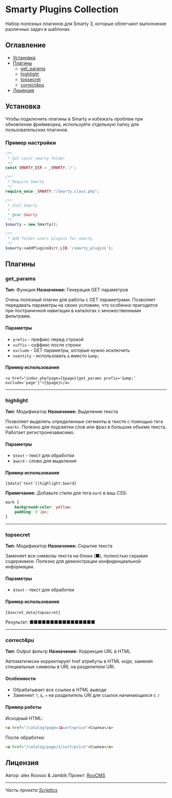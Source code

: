 # Smarty Plugins Collection

Набор полезных плагинов для Smarty 3, которые облегчают выполнение различных задач в шаблонах.

## Оглавление

- [Установка](#установка)
- [Плагины](#плагины)
  - [get_params](#get_params)
  - [highlight](#highlight)
  - [topsecret](#topsecret)
  - [correct4pu](#correct4pu)
- [Лицензия](#лицензия)

## Установка

Чтобы подключить плагины в Smarty и избежать проблем при обновлении фреймворка, используйте отдельную папку для пользовательских плагинов.

### Пример настройки

```php
/**
 * Set const smarty folder
 */
const SMARTY_DIR = _SMARTY.'/';

/**
 * Require Smarty
 */
require_once _SMARTY."/Smarty.class.php";

/**
 * Init Smarty
 *
 * @var Smarty
 */
$smarty = new Smarty();

/**
 * Add folder users plugins for smarty
 */
$smarty->addPluginsDir(_LIB.'/smarty_plugins');
```

## Плагины

### get_params

**Тип:** Функция
**Назначение:** Генерация GET параметров

Очень полезный плагин для работы с GET параметрами. Позволяет передавать параметры на своих условиях, что особенно пригодится при постраничной навигации в каталогах с множественными фильтрами.

#### Параметры

- `prefix` - префикс перед строкой
- `suffix` - суффикс после строки
- `exclude` - GET параметры, которые нужно исключить
- `noentity` - использовать `&` вместо `&amp;`

#### Пример использования

```smarty
<a href="index.php?page={$page}{get_params prefix='&amp;' exclude='page'}">{$page}</a>
```

---

### highlight

**Тип:** Модификатор
**Назначение:** Выделение текста

Позволяет выделять определенные сегменты в тексте с помощью тега `<mark>`. Полезно для подсветки слов или фраз в большом объеме текста. Работает регистронезависимо.

#### Параметры

- `$text` - текст для обработки
- `$word` - слово для выделения

#### Пример использования

```smarty
{$data['text']|highlight:$word}
```

**Примечание:** Добавьте стили для тега `mark` в ваш CSS:

```css
mark {
    background-color: yellow;
    padding: 0 2px;
}
```

---

### topsecret

**Тип:** Модификатор
**Назначение:** Скрытие текста

Заменяет все символы текста на блоки (■), полностью скрывая содержимое. Полезно для демонстрации конфиденциальной информации.

#### Параметры

- `$text` - текст для обработки

#### Пример использования

```smarty
{$secret_data|topsecret}
```

Результат: ■■■■■■■■■■■■■■■■

---

### correct4pu

**Тип:** Output фильтр
**Назначение:** Коррекция URL в HTML

Автоматически корректирует href атрибуты в HTML коде, заменяя специальные символы в URL на разделители URI.

#### Особенности

- Обрабатывает все ссылки в HTML выводе
- Заменяет `?`, `&`, `=` на разделитель URI для ссылок начинающихся с `/`

#### Пример работы

Исходный HTML:
```html
<a href="/catalog?page=1&sort=price">Ссылка</a>
```

После обработки:
```html
<a href="/catalog/page/1/sort/price">Ссылка</a>
```

## Лицензия

Автор: alex Roosso & Jambik
Проект: [RooCMS](https://github.com/RooCMS/RooCMS)

---

*Часть проекта [Scriptics](../../README.md)*
